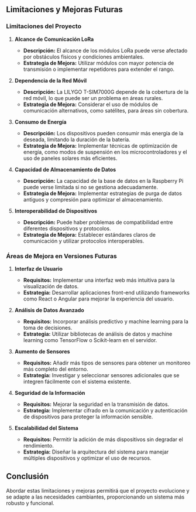 ## Limitaciones y Mejoras Futuras

### Limitaciones del Proyecto

1. **Alcance de Comunicación LoRa**
   - **Descripción:** El alcance de los módulos LoRa puede verse afectado por obstáculos físicos y condiciones ambientales.
   - **Estrategia de Mejora:** Utilizar módulos con mayor potencia de transmisión o implementar repetidores para extender el rango.

2. **Dependencia de la Red Móvil**
   - **Descripción:** La LILYGO T-SIM7000G depende de la cobertura de la red móvil, lo que puede ser un problema en áreas rurales.
   - **Estrategia de Mejora:** Considerar el uso de módulos de comunicación alternativos, como satélites, para áreas sin cobertura.

3. **Consumo de Energía**
   - **Descripción:** Los dispositivos pueden consumir más energía de la deseada, limitando la duración de la batería.
   - **Estrategia de Mejora:** Implementar técnicas de optimización de energía, como modos de suspensión en los microcontroladores y el uso de paneles solares más eficientes.

4. **Capacidad de Almacenamiento de Datos**
   - **Descripción:** La capacidad de la base de datos en la Raspberry Pi puede verse limitada si no se gestiona adecuadamente.
   - **Estrategia de Mejora:** Implementar estrategias de purga de datos antiguos y compresión para optimizar el almacenamiento.

5. **Interoperabilidad de Dispositivos**
   - **Descripción:** Puede haber problemas de compatibilidad entre diferentes dispositivos y protocolos.
   - **Estrategia de Mejora:** Establecer estándares claros de comunicación y utilizar protocolos interoperables.

### Áreas de Mejora en Versiones Futuras

1. **Interfaz de Usuario**
   - **Requisitos:** Implementar una interfaz web más intuitiva para la visualización de datos.
   - **Estrategia:** Desarrollar aplicaciones front-end utilizando frameworks como React o Angular para mejorar la experiencia del usuario.

2. **Análisis de Datos Avanzado**
   - **Requisitos:** Incorporar análisis predictivo y machine learning para la toma de decisiones.
   - **Estrategia:** Utilizar bibliotecas de análisis de datos y machine learning como TensorFlow o Scikit-learn en el servidor.

3. **Aumento de Sensores**
   - **Requisitos:** Añadir más tipos de sensores para obtener un monitoreo más completo del entorno.
   - **Estrategia:** Investigar y seleccionar sensores adicionales que se integren fácilmente con el sistema existente.

4. **Seguridad de la Información**
   - **Requisitos:** Mejorar la seguridad en la transmisión de datos.
   - **Estrategia:** Implementar cifrado en la comunicación y autenticación de dispositivos para proteger la información sensible.

5. **Escalabilidad del Sistema**
   - **Requisitos:** Permitir la adición de más dispositivos sin degradar el rendimiento.
   - **Estrategia:** Diseñar la arquitectura del sistema para manejar múltiples dispositivos y optimizar el uso de recursos.

## Conclusión

Abordar estas limitaciones y mejoras permitirá que el proyecto evolucione y se adapte a las necesidades cambiantes, proporcionando un sistema más robusto y funcional.